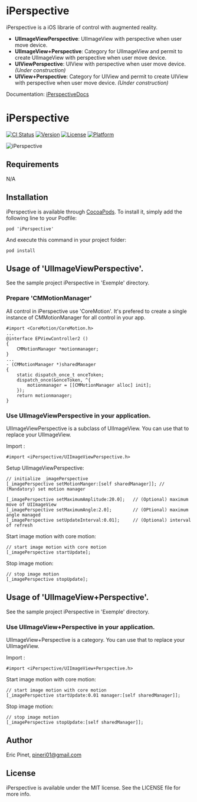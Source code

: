 iPerspective
============

iPerspective is a iOS librarie of control with augmented reality. 

- **UIImageViewPerspective**: UIImageView with perspective when user move device.
- **UIImageView+Perspective**: Category for UIImageView and permit to create UIImageView with perspective when user move device.
- **UIViewPerspective**: UIView with perspective when user move device. _(Under construction)_
- **UIView+Perspective**: Category for UIView and permit to create UIView with perspective when user move device. _(Under construction)_

Documentation: [iPerspectiveDocs](http://cocoadocs.org/docsets/iPerspective)

# iPerspective

[![CI Status](http://img.shields.io/travis/Eric%20Pinet/iPerspective.svg?style=flat)](https://travis-ci.org/Eric%20Pinet/iPerspective)
[![Version](https://img.shields.io/cocoapods/v/iPerspective.svg?style=flat)](http://cocoadocs.org/docsets/iPerspective)
[![License](https://img.shields.io/cocoapods/l/iPerspective.svg?style=flat)](http://cocoadocs.org/docsets/iPerspective)
[![Platform](https://img.shields.io/cocoapods/p/iPerspective.svg?style=flat)](http://cocoadocs.org/docsets/iPerspective)


![iPerspective](https://github.com/ericpinet/iPerspective/blob/develop/images/iPerspective.gif)

## Requirements

N/A

## Installation

iPerspective is available through [CocoaPods](http://cocoapods.org). To install
it, simply add the following line to your Podfile:

    pod 'iPerspective'

And execute this command in your project folder:

    pod install

## Usage of 'UIImageViewPerspective'.

See the sample project iPerspective in 'Exemple' directory.

### Prepare 'CMMotionManager'

All control in iPerspective use 'CoreMotion'. It's prefered to create a single instance of CMMotionManager for all control in your app. 

    #import <CoreMotion/CoreMotion.h>
    ...
    @interface EPViewController2 ()
    {
        CMMotionManager *motionmanager;
    }
    ...
    - (CMMotionManager *)sharedManager
    {
        static dispatch_once_t onceToken;
        dispatch_once(&onceToken, ^{
            motionmanager = [[CMMotionManager alloc] init];
        });
        return motionmanager;
    }

### Use UIImageViewPerspective in your application.

UIImageViewPerspective is a subclass of UIImageView. You can use that to replace your UIImageView. 

Import :

    #import <iPerspective/UIImageViewPerspective.h>

Setup UIImageViewPerspective:

    // initialize _imagePerspective
    [_imagePerspective setMotionManger:[self sharedManager]]; // (Mandatory) set motion manager
    
    [_imagePerspective setMaximumAmplitude:20.0];   // (Optional) maximum move of UIImageView
    [_imagePerspective setMaximumAngle:2.0];        // (OPtional) maximum angle managed
    [_imagePerspective setUpdateInterval:0.01];     // (Optional) interval of refresh

Start image motion with core motion:

    // start image motion with core motion
    [_imagePerspective startUpdate];


Stop image motion:

    // stop image motion
    [_imagePerspective stopUpdate];

## Usage of 'UIImageView+Perspective'.

See the sample project iPerspective in 'Exemple' directory.

### Use UIImageView+Perspective in your application.

UIImageView+Perspective is a category. You can use that to replace your UIImageView. 

Import :

    #import <iPerspective/UIImageView+Perspective.h>

Start image motion with core motion:

    // start image motion with core motion
    [_imagePerspective startUpdate:0.01 manager:[self sharedManager]];


Stop image motion:

    // stop image motion
    [_imagePerspective stopUpdate:[self sharedManager]];


## Author

Eric Pinet, pineri01@gmail.com

## License

iPerspective is available under the MIT license. See the LICENSE file for more info.
